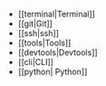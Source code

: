 - [[terminal|Terminal]]
- [[git|Git]]
- [[ssh|ssh]]
- [[tools|Tools]]
- [[devtools|Devtools]]
- [[cli|CLI]]
- [[python| Python]]